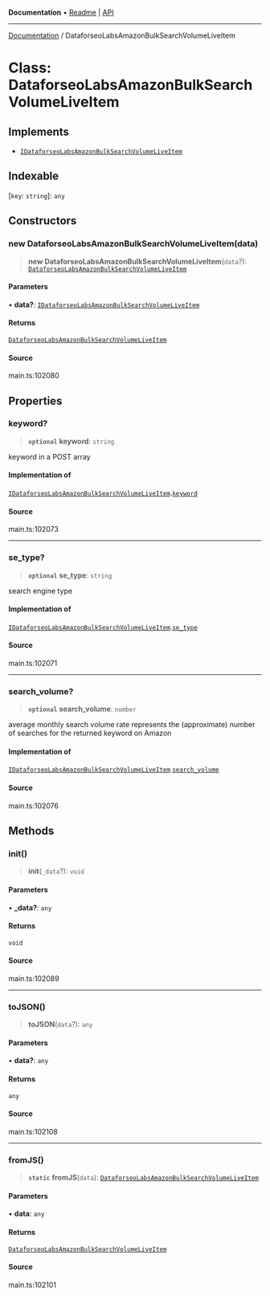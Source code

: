 **Documentation** • [Readme](../README.md) \| [API](../globals.md)

***

[Documentation](../README.md) / DataforseoLabsAmazonBulkSearchVolumeLiveItem

# Class: DataforseoLabsAmazonBulkSearchVolumeLiveItem

## Implements

- [`IDataforseoLabsAmazonBulkSearchVolumeLiveItem`](../interfaces/IDataforseoLabsAmazonBulkSearchVolumeLiveItem.md)

## Indexable

 \[`key`: `string`\]: `any`

## Constructors

### new DataforseoLabsAmazonBulkSearchVolumeLiveItem(data)

> **new DataforseoLabsAmazonBulkSearchVolumeLiveItem**(`data`?): [`DataforseoLabsAmazonBulkSearchVolumeLiveItem`](DataforseoLabsAmazonBulkSearchVolumeLiveItem.md)

#### Parameters

• **data?**: [`IDataforseoLabsAmazonBulkSearchVolumeLiveItem`](../interfaces/IDataforseoLabsAmazonBulkSearchVolumeLiveItem.md)

#### Returns

[`DataforseoLabsAmazonBulkSearchVolumeLiveItem`](DataforseoLabsAmazonBulkSearchVolumeLiveItem.md)

#### Source

main.ts:102080

## Properties

### keyword?

> **`optional`** **keyword**: `string`

keyword in a POST array

#### Implementation of

[`IDataforseoLabsAmazonBulkSearchVolumeLiveItem`](../interfaces/IDataforseoLabsAmazonBulkSearchVolumeLiveItem.md).[`keyword`](../interfaces/IDataforseoLabsAmazonBulkSearchVolumeLiveItem.md#keyword)

#### Source

main.ts:102073

***

### se\_type?

> **`optional`** **se\_type**: `string`

search engine type

#### Implementation of

[`IDataforseoLabsAmazonBulkSearchVolumeLiveItem`](../interfaces/IDataforseoLabsAmazonBulkSearchVolumeLiveItem.md).[`se_type`](../interfaces/IDataforseoLabsAmazonBulkSearchVolumeLiveItem.md#se_type)

#### Source

main.ts:102071

***

### search\_volume?

> **`optional`** **search\_volume**: `number`

average monthly search volume rate
represents the (approximate) number of searches for the returned keyword on Amazon

#### Implementation of

[`IDataforseoLabsAmazonBulkSearchVolumeLiveItem`](../interfaces/IDataforseoLabsAmazonBulkSearchVolumeLiveItem.md).[`search_volume`](../interfaces/IDataforseoLabsAmazonBulkSearchVolumeLiveItem.md#search_volume)

#### Source

main.ts:102076

## Methods

### init()

> **init**(`_data`?): `void`

#### Parameters

• **\_data?**: `any`

#### Returns

`void`

#### Source

main.ts:102089

***

### toJSON()

> **toJSON**(`data`?): `any`

#### Parameters

• **data?**: `any`

#### Returns

`any`

#### Source

main.ts:102108

***

### fromJS()

> **`static`** **fromJS**(`data`): [`DataforseoLabsAmazonBulkSearchVolumeLiveItem`](DataforseoLabsAmazonBulkSearchVolumeLiveItem.md)

#### Parameters

• **data**: `any`

#### Returns

[`DataforseoLabsAmazonBulkSearchVolumeLiveItem`](DataforseoLabsAmazonBulkSearchVolumeLiveItem.md)

#### Source

main.ts:102101
